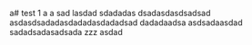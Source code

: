 a# test
1
a
a
sad
lasdad
sdadadas
dsadasdasdsadsad
asdasdsadadasdadadasdadadsad
dadadaadsa
asdsadaasdad
sadadsadasadsada
zzz
asdad
